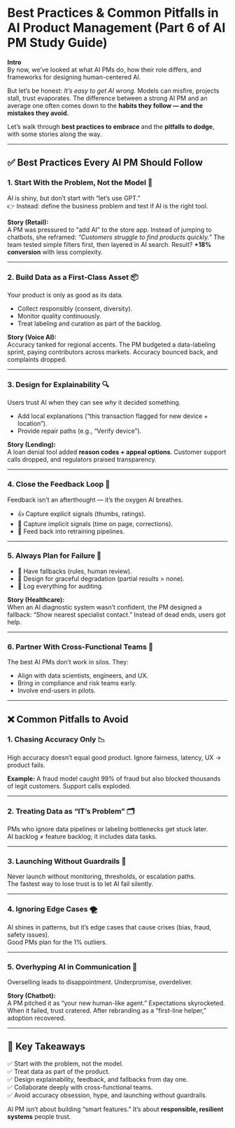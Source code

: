 # Best Practices & Common Pitfalls in AI Product Management (Part 6 of AI PM Study Guide)

**Intro**  
By now, we’ve looked at what AI PMs do, how their role differs, and frameworks for designing human-centered AI.  

But let’s be honest: *It’s easy to get AI wrong.* Models can misfire, projects stall, trust evaporates. The difference between a strong AI PM and an average one often comes down to the **habits they follow — and the mistakes they avoid.**  

Let’s walk through **best practices to embrace** and the **pitfalls to dodge**, with some stories along the way.  

---

## ✅ Best Practices Every AI PM Should Follow

### 1. Start With the Problem, Not the Model 🎯  
AI is shiny, but don’t start with “let’s use GPT.”  
👉 Instead: define the business problem and test if AI is the right tool.  

**Story (Retail):**  
A PM was pressured to “add AI” to the store app. Instead of jumping to chatbots, she reframed: *“Customers struggle to find products quickly.”* The team tested simple filters first, then layered in AI search. Result? **+18% conversion** with less complexity.  

---

### 2. Build Data as a First-Class Asset 📦  
Your product is only as good as its data.  
- Collect responsibly (consent, diversity).  
- Monitor quality continuously.  
- Treat labeling and curation as part of the backlog.  

**Story (Voice AI):**  
Accuracy tanked for regional accents. The PM budgeted a data-labeling sprint, paying contributors across markets. Accuracy bounced back, and complaints dropped.  

---

### 3. Design for Explainability 🔍  
Users trust AI when they can see *why* it decided something.  
- Add local explanations (“this transaction flagged for new device + location”).  
- Provide repair paths (e.g., “Verify device”).  

**Story (Lending):**  
A loan denial tool added **reason codes + appeal options**. Customer support calls dropped, and regulators praised transparency.  

---

### 4. Close the Feedback Loop 🔄  
Feedback isn’t an afterthought — it’s the oxygen AI breathes.  
- 👍 Capture explicit signals (thumbs, ratings).  
- 👀 Capture implicit signals (time on page, corrections).  
- 🔁 Feed back into retraining pipelines.  

---

### 5. Always Plan for Failure 🚨  
- 🛑 Have fallbacks (rules, human review).  
- 📢 Design for graceful degradation (partial results > none).  
- 📂 Log everything for auditing.  

**Story (Healthcare):**  
When an AI diagnostic system wasn’t confident, the PM designed a fallback: “Show nearest specialist contact.” Instead of dead ends, users got help.  

---

### 6. Partner With Cross-Functional Teams 🤝  
The best AI PMs don’t work in silos. They:  
- Align with data scientists, engineers, and UX.  
- Bring in compliance and risk teams early.  
- Involve end-users in pilots.  

---

## ❌ Common Pitfalls to Avoid

### 1. Chasing Accuracy Only 📉  
High accuracy doesn’t equal good product. Ignore fairness, latency, UX → product fails.  

**Example:** A fraud model caught 99% of fraud but also blocked thousands of legit customers. Support calls exploded.  

---

### 2. Treating Data as “IT’s Problem” 🗂️  
PMs who ignore data pipelines or labeling bottlenecks get stuck later.  
AI backlog ≠ feature backlog; it includes data tasks.  

---

### 3. Launching Without Guardrails 🛑  
Never launch without monitoring, thresholds, or escalation paths.  
The fastest way to lose trust is to let AI fail silently.  

---

### 4. Ignoring Edge Cases 🌪️  
AI shines in patterns, but it’s edge cases that cause crises (bias, fraud, safety issues).  
Good PMs plan for the 1% outliers.  

---

### 5. Overhyping AI in Communication 📢  
Overselling leads to disappointment. Underpromise, overdeliver.  

**Story (Chatbot):**  
A PM pitched it as “your new human-like agent.” Expectations skyrocketed. When it failed, trust cratered. After rebranding as a “first-line helper,” adoption recovered.  

---

## 📌 Key Takeaways  

✅ Start with the problem, not the model.  
✅ Treat data as part of the product.  
✅ Design explainability, feedback, and fallbacks from day one.  
✅ Collaborate deeply with cross-functional teams.  
✅ Avoid accuracy obsession, hype, and launching without guardrails.  

AI PM isn’t about building “smart features.” It’s about **responsible, resilient systems** people trust.  

